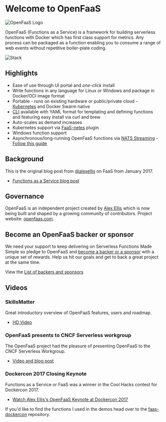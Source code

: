 # Welcome to OpenFaaS
![OpenFaaS Logo](https://blog.alexellis.io/content/images/2017/08/faas_side.png)

OpenFaaS (Functions as a Service) is a framework for building serverless functions with Docker which has first class support for metrics. Any process can be packaged as a function enabling you to consume a range of web events without repetitive boiler-plate coding.

![Stack](https://pbs.twimg.com/media/DFrkF4NXoAAJwN2.jpg)

## Highlights

* Ease of use through UI portal and *one-click* install
* Write functions in any language for Linux or Windows and package in Docker/OCI image format
* Portable - runs on existing hardware or public/private cloud - [Kubernetes](https://github.com/openfaas/faas-netes) and Docker Swarm native
* [CLI](http://github.com/openfaas/faas-cli) available with YAML format for templating and defining functions and featuring easy install via curl and brew
* Auto-scales as demand increases
* Kubernetes support via [FaaS-netes](https://github.com/openfaas/faas-netes) plugin
* Windows function support
* Asynchronous/long-running OpenFaaS functions via [NATS Streaming](https://nats.io/documentation/streaming/nats-streaming-intro/) - [Follow this guide](https://github.com/openfaas/faas/blob/master/guide/asynchronous.md)

## Background

This is the original blog post from [@alexellis](https://github.com/alexellis) on FaaS from January 2017.

* [Functions as a Service blog post](http://blog.alexellis.io/functions-as-a-service/)

## Governance

OpenFaaS is an independent project created by [Alex Ellis](https://www.alexellis.io) which is now being built and shaped by a growing community of contributors. Project website: [openfaas.com](https://www.openfaas.com).

## Become an OpenFaaS backer or sponsor

We need your support to keep delivering on Serverless Functions Made Simple so pledge to OpenFaaS and [become a backer or a sponsor](https://www.patreon.com/alexellis) with a unique set of rewards. Help us hit our goals and get to back a great project at the same time.

View the [List of backers and sponsors](https://github.com/openfaas/faas/blob/master/BACKERS.md)

## Videos

### SkillsMatter

Great introductory overview of OpenFaaS features, users and roadmap.

* [HD Video](https://skillsmatter.com/skillscasts/10813-faas-and-furious-0-to-serverless-in-60-seconds-anywhere)

### OpenFaaS presents to CNCF Serverless workgroup

The OpenFaaS project had the pleasure of presenting OpenFaaS to the CNCF Serverless Workgroup.

* [Video and blog post](https://blog.alexellis.io/openfaas-cncf-workgroup/)

### Dockercon 2017 Closing Keynote

Functions as a Service or FaaS was a winner in the Cool Hacks contest for Dockercon 2017.

* [Watch Alex Ellis's OpenFaaS Keynote at Dockercon 2017](https://blog.docker.com/2017/04/dockercon-2017-mobys-cool-hack-sessions/)

If you'd like to find the functions I used in the demos head over to the [faas-dockercon](https://github.com/alexellis/faas-dockercon/) repository.